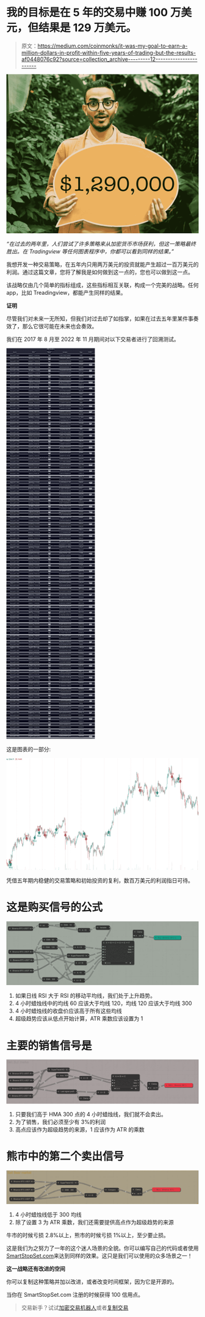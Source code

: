 # 我的目标是在 5 年的交易中赚 100 万美元，但结果是 129 万美元。

> 原文：<https://medium.com/coinmonks/it-was-my-goal-to-earn-a-million-dollars-in-profit-within-five-years-of-trading-but-the-results-af0448076c92?source=collection_archive---------12----------------------->

![](img/0de0453abd7db043c7945701bc323f5b.png)

*“在过去的两年里，人们尝试了许多策略来从加密货币市场获利，但这一策略最终胜出。在 Tradingview 等任何图表程序中，你都可以看到同样的结果。”*

我想开发一种交易策略，在五年内只用两万美元的投资就能产生超过一百万美元的利润。通过这篇文章，您将了解我是如何做到这一点的，您也可以做到这一点。

该战略仅由几个简单的指标组成，这些指标相互关联，构成一个完美的战略。任何 app，比如 Treadingview，都能产生同样的结果。

**证明**

尽管我们对未来一无所知，但我们对过去却了如指掌，如果在过去五年里某件事奏效了，那么它很可能在未来也会奏效。

我们在 2017 年 8 月至 2022 年 11 月期间对以下交易者进行了回溯测试。

![](img/281fb85056353463a27302923bf3eac0.png)

这是图表的一部分:

![](img/5bb422dacf95a235be6061266ad67255.png)

凭借五年期内稳健的交易策略和初始投资的复利，数百万美元的利润指日可待。

# 这是购买信号的公式

![](img/d5b83fa7fd037374b33ae0cb3e0ea7db.png)

1.  如果日线 RSI 大于 RSI 的移动平均线，我们处于上升趋势。
2.  4 小时蜡烛线中的均线 60 应该大于均线 120，均线 120 应该大于均线 300
3.  4 小时蜡烛线的收盘价应该高于所有这些均线
4.  超级趋势应该从低点开始计算，ATR 乘数应该设置为 1

# 主要的销售信号是

![](img/d227b4deb7b7946f388912dd5c9335e2.png)

1.  只要我们高于 HMA 300 点的 4 小时蜡烛线，我们就不会卖出。
2.  为了销售，我们必须至少有 3%的利润
3.  高点应该作为超级趋势的来源，1 应该作为 ATR 的乘数

# **熊市中的第二个卖出信号**

![](img/eb3888c689c591446de038fca6e71c16.png)

1.  4 小时蜡烛线低于 300 均线
2.  除了设置 3 为 ATR 乘数，我们还需要提供高点作为超级趋势的来源

牛市的时候亏损 2.8%以上，熊市的时候亏损 1%以上，至少要止损。

这是我们为之努力了一年的这个迷人场景的全貌。你可以编写自己的代码或者使用[SmartStopSet.com](https://smartstopset.com)来达到同样的效果。这只是我们可以使用的众多场景之一！

**这一战略还有改进的空间**

你可以复制这种策略并加以改进，或者改变时间框架，因为它是开源的。

当你在 SmartStopSet.com 注册的时候获得 100 信用点。

> 交易新手？试试[加密交易机器人](/coinmonks/crypto-trading-bot-c2ffce8acb2a)或者[复制交易](/coinmonks/top-10-crypto-copy-trading-platforms-for-beginners-d0c37c7d698c)